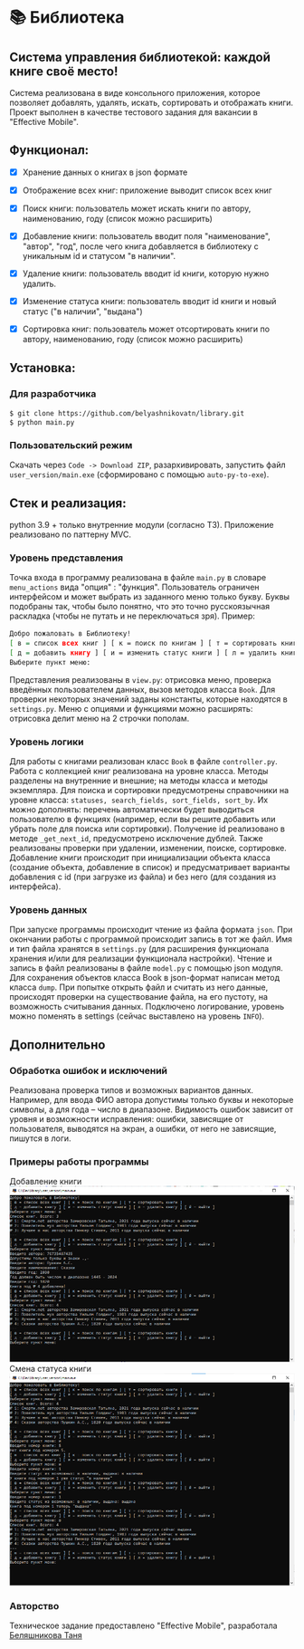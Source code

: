 # 📚 Библиотека
## Система управления библиотекой: каждой книге своё место!  
Система реализована в виде консольного приложения, которое позволяет добавлять, удалять, искать, сортировать и отображать книги. Проект выполнен в качестве тестового задания для вакансии в "Effective Mobile".

## Функционал:
- [x] Хранение данных о книгах в json формате
- [x] Отображение всех книг: приложение выводит список всех книг
- [x] Поиск книги: пользователь может искать книги по автору, наименованию, году (список можно расширить)
- [x] Добавление книги: пользователь вводит поля "наименование", "автор", "год", после чего книга добавляется в библиотеку с уникальным id и статусом "в наличии".
- [x] Удаление книги: пользователь вводит id книги, которую нужно удалить.
- [x] Изменение статуса книги: пользователь вводит id книги и новый статус ("в наличии", "выдана")
- [x] Сортировка книг: пользователь может отсортировать книги по автору, наименованию, году (список можно расширить)  


## Установка:
### Для разработчика
```
$ git clone https://github.com/belyashnikovatn/library.git
$ python main.py
```
### Пользовательский режим
Скачать через `Code -> Download ZIP`, разархивировать, запустить файл `user_version/main.exe` (сформировано с помощью `auto-py-to-exe`).

## Стек и реализация:
python 3.9 + только внутренние модули (согласно ТЗ). Приложение реализовано по паттерну MVC.

### Уровень представления
Точка входа в программу реализована в файле `main.py` в словаре `menu_actions` вида "опция" : "функция". Пользователь ограничен интерфейсом и может выбрать из заданного меню только букву. Буквы подобраны так, чтобы было понятно, что это точно русскоязычная раскладка (чтобы не путать и не переключаться зря). Пример: 
```bash
Добро пожаловать в Библиотеку!
[ в = список всех книг ] [ к = поиск по книгам ] [ т = сортировать книги ]
[ д = добавить книгу ] [ и = изменить статус книги ] [ л = удалить книгу ] [ й = выйти ]
Выберите пункт меню:
```
Представления реализованы в `view.py`: отрисовка меню, проверка введённых пользователем данных, вызов методов класса `Book`. Для проверки некоторых значений заданы константы, которые находятся в `settings.py`. Меню с опциями и функциями можно расширять: отрисовка делит меню на 2 строчки пополам.

### Уровень логики
Для работы с книгами реализован класс `Book` в файле `controller.py`. Работа с коллекцией книг реализована на уровне класса. Методы разделены на внутренние и внешние; на методы класса и методы экземпляра. Для поиска и сортировки предусмотрены справочники на уровне класса: `statuses, search_fields, sort_fields, sort_by`. Их можно дополнять: перечень автоматически будет выводиться пользователю в функциях (например, если вы решите добавить или убрать поле для поиска или сортировки). Получение id реализовано в методе `_get_next_id`, предусмотрено исключение дублей. Также реализованы проверки при удалении, изменении, поиске, сортировке. Добавление книги происходит при инициализации объекта класса (создание объекта, добавление в список) и предусматривает варианты добавления с id (при загрузке из файла) и без него (для создания из интерфейса). 

### Уровень данных
При запуске программы происходит чтение из файла формата `json`. При окончании работы с программой происходит запись в тот же файл. Имя и тип файла хранятся в `settings.py` (для расширения функционала хранения и/или для реализации функционала настройки). Чтение и запись в файл реализованы в файле `model.py` с помощью json модуля. Для сохранения объектов класса Book в json-формат написан метод класса `dump`. При попытке открыть файл и считать из него данные, происходят проверки на существование файла, на его пустоту, на возможность считывания данных. Подключено логирование, уровень можно поменять в settings (сейчас выставлено на уровень `INFO`).


## Дополнительно

### Обработка ошибок и исключений
Реализована проверка типов и возможных вариантов данных. Например, для ввода ФИО автора допустимы только буквы и некоторые символы, а для года – число в диапазоне. Видимость ошибок зависит от уровня и возможности исправления: ошибки, зависящие от пользователя, выводятся на экран, а ошибки, от него не зависящие, пишутся в логи.

### Примеры работы программы
Добавление книги  
 ![Добавление книги](https://github.com/belyashnikovatn/library/blob/main/screens/screen_add_book.png)
<br>
Смена статуса книги  
 ![Смена статуса книги](https://github.com/belyashnikovatn/library/blob/main/screens/screen_edit_status.png)

### Авторство
Техническое задание предоставлено "Effective Mobile", разработала [Беляшникова Таня](https://github.com/belyashnikovatn)

